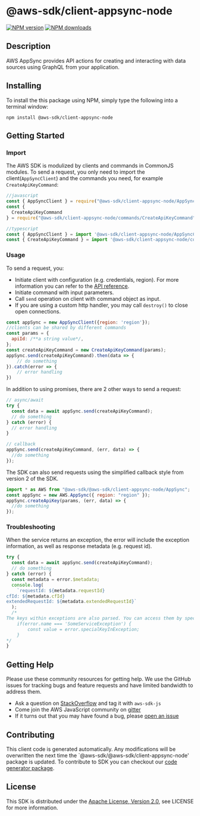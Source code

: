 # @aws-sdk/client-appsync-node

[![NPM version](https://img.shields.io/npm/v/@aws-sdk/client-appsync-node/preview.svg)](https://www.npmjs.com/package/@aws-sdk/client-appsync-node)
[![NPM downloads](https://img.shields.io/npm/dm/@aws-sdk/client-appsync-node.svg)](https://www.npmjs.com/package/@aws-sdk/client-appsync-node)

## Description

<p>AWS AppSync provides API actions for creating and interacting with data sources using GraphQL from your application.</p>

## Installing

To install the this package using NPM, simply type the following into a terminal window:

```
npm install @aws-sdk/client-appsync-node
```

## Getting Started

### Import

The AWS SDK is modulized by clients and commands in CommonJS modules. To send a request, you only need to import the client(`AppSyncClient`) and the commands you need, for example `CreateApiKeyCommand`:

```javascript
//javascript
const { AppSyncClient } = require("@aws-sdk/client-appsync-node/AppSyncClient");
const {
  CreateApiKeyCommand
} = require("@aws-sdk/client-appsync-node/commands/CreateApiKeyCommand");
```

```javascript
//typescript
const { AppSyncClient } = import '@aws-sdk/client-appsync-node/AppSyncClient';
const { CreateApiKeyCommand } = import '@aws-sdk/client-appsync-node/commands/CreateApiKeyCommand';
```

### Usage

To send a request, you:

- Initiate client with configuration (e.g. credentials, region). For more information you can refer to the [API reference][].
- Initiate command with input parameters.
- Call `send` operation on client with command object as input.
- If you are using a custom http handler, you may call `destroy()` to close open connections.

```javascript
const appSync = new AppSyncClient({region: 'region'});
//clients can be shared by different commands
const params = {
  apiId: /**a string value*/,
};
const createApiKeyCommand = new CreateApiKeyCommand(params);
appSync.send(createApiKeyCommand).then(data => {
    // do something
}).catch(error => {
    // error handling
})
```

In addition to using promises, there are 2 other ways to send a request:

```javascript
// async/await
try {
  const data = await appSync.send(createApiKeyCommand);
  // do something
} catch (error) {
  // error handling
}
```

```javascript
// callback
appSync.send(createApiKeyCommand, (err, data) => {
  //do something
});
```

The SDK can also send requests using the simplified callback style from version 2 of the SDK.

```javascript
import * as AWS from "@aws-sdk/@aws-sdk/client-appsync-node/AppSync";
const appSync = new AWS.AppSync({ region: "region" });
appSync.createApiKey(params, (err, data) => {
  //do something
});
```

### Troubleshooting

When the service returns an exception, the error will include the exception information, as well as response metadata (e.g. request id).

```javascript
try {
  const data = await appSync.send(createApiKeyCommand);
  // do something
} catch (error) {
  const metadata = error.$metadata;
  console.log(
    `requestId: ${metadata.requestId}
cfId: ${metadata.cfId}
extendedRequestId: ${metadata.extendedRequestId}`
  );
  /*
The keys within exceptions are also parsed. You can access them by specifying exception names:
    if(error.name === 'SomeServiceException') {
        const value = error.specialKeyInException;
    }
*/
}
```

## Getting Help

Please use these community resources for getting help. We use the GitHub issues for tracking bugs and feature requests and have limited bandwidth to address them.

- Ask a question on [StackOverflow](https://stackoverflow.com/questions/tagged/aws-sdk-js) and tag it with `aws-sdk-js`
- Come join the AWS JavaScript community on [gitter](https://gitter.im/aws/aws-sdk-js-v3)
- If it turns out that you may have found a bug, please [open an issue](https://github.com/aws/aws-sdk-js-v3/issues)

## Contributing

This client code is generated automatically. Any modifications will be overwritten the next time the `@aws-sdk/@aws-sdk/client-appsync-node' package is updated. To contribute to SDK you can checkout our [code generator package][].

## License

This SDK is distributed under the
[Apache License, Version 2.0](http://www.apache.org/licenses/LICENSE-2.0),
see LICENSE for more information.

[code generator package]: https://github.com/aws/aws-sdk-js-v3/tree/master/packages/service-types-generator
[api reference]: https://docs.aws.amazon.com/AWSJavaScriptSDK/latest/
